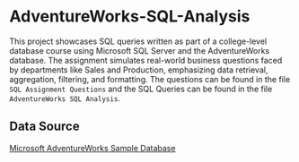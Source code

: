 # AdventureWorks-SQL-Analysis
This project showcases SQL queries written as part of a college-level database course using Microsoft SQL Server and the AdventureWorks database. The assignment simulates real-world business questions faced by departments like Sales and Production, emphasizing data retrieval, aggregation, filtering, and formatting. The questions can be found in the file `SQL Assignment Questions` and the SQL Queries can be found in the file `AdventureWorks SQL Analysis`.

## Data Source
[Microsoft AdventureWorks Sample Database](https://learn.microsoft.com/en-us/sql/samples/adventureworks-install-configure)
